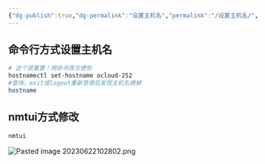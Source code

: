 ```yaml
---
{"dg-publish":true,"dg-permalink":"设置主机名","permalink":"/设置主机名/","noteIcon":"","created":"2021-01-09","updated":""}
---
```



## 命令行方式设置主机名

```bash
# 这个很重要！用命令改方便些
hostnamectl set-hostname ocloud-252
#查询，exit或logout重新登录后发现主机名换掉
hostname
```

## nmtui方式修改
```bash
nmtui
```

![Pasted image 20230622102802.png](/img/user/Z.image/Linux/Pasted%20image%2020230622102802.png)